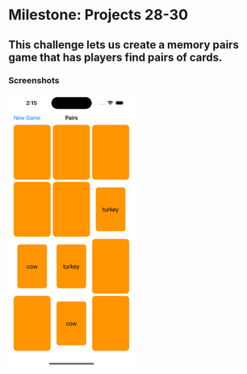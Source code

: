 # Milestone: Projects 28-30

## This challenge lets us create a memory pairs game that has players find pairs of cards.

### Screenshots

<img src="https://github.com/deathlezz/100-Days-of-Swift/blob/main/Projects/41-Milestone-Projects28-30/Screenshots/Screenshot1.png" width=250>
